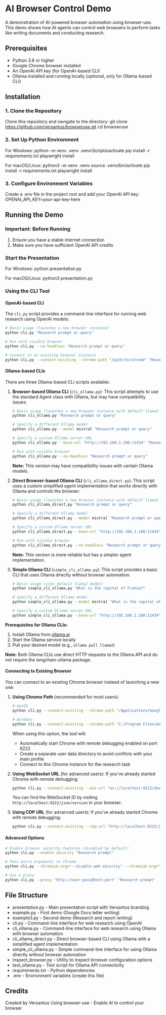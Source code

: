 # AI Browser Control Demo

A demonstration of AI-powered browser automation using browser-use. This demo shows how AI agents can control web browsers to perform tasks like writing documents and conducting research.

## Prerequisites

- Python 3.8 or higher
- Google Chrome browser installed
- An OpenAI API key (for OpenAI-based CLI)
- Ollama installed and running locally (optional, only for Ollama-based CLI)

## Installation

### 1. Clone the Repository

Clone this repository and navigate to the directory:
    git clone https://github.com/versantus/browseruse.git
    cd browseruse

### 2. Set Up Python Environment

For Windows:
    python -m venv .venv
    .venv\Scripts\activate
    pip install -r requirements.txt
    playwright install

For macOS/Linux:
    python3 -m venv .venv
    source .venv/bin/activate
    pip install -r requirements.txt
    playwright install

### 3. Configure Environment Variables

Create a .env file in the project root and add your OpenAI API key:
    OPENAI_API_KEY=your-api-key-here

## Running the Demo

### Important: Before Running
1. Ensure you have a stable internet connection
2. Make sure you have sufficient OpenAI API credits

### Start the Presentation

For Windows:
    python presentation.py

For macOS/Linux:
    python3 presentation.py

### Using the CLI Tool

#### OpenAI-based CLI

The `cli.py` script provides a command-line interface for running web research using OpenAI models:

```bash
# Basic usage (launches a new browser instance)
python cli.py "Research prompt or query"

# Run with visible browser
python cli.py --no-headless "Research prompt or query"

# Connect to an existing browser instance
python cli.py --connect-existing --chrome-path "/path/to/chrome" "Research prompt"
```

#### Ollama-based CLIs

There are three Ollama-based CLI scripts available:

1. **Browser-based Ollama CLI** (`cli_ollama.py`):
   This script attempts to use the standard Agent class with Ollama, but may have compatibility issues:

   ```bash
   # Basic usage (launches a new browser instance with default llama2 model)
   python cli_ollama.py "Research prompt or query"

   # Specify a different Ollama model
   python cli_ollama.py --model mistral "Research prompt or query"

   # Specify a custom Ollama server URL
   python cli_ollama.py --base-url "http://192.168.1.100:11434" "Research prompt"

   # Run with visible browser
   python cli_ollama.py --no-headless "Research prompt or query"
   ```

   **Note:** This version may have compatibility issues with certain Ollama models.

2. **Direct Browser-based Ollama CLI** (`cli_ollama_direct.py`):
   This script uses a custom simplified agent implementation that works directly with Ollama and controls the browser:

   ```bash
   # Basic usage (launches a new browser instance with default llama2 model)
   python cli_ollama_direct.py "Research prompt or query"

   # Specify a different Ollama model
   python cli_ollama_direct.py --model mistral "Research prompt or query"

   # Specify a custom Ollama server URL
   python cli_ollama_direct.py --base-url "http://192.168.1.100:11434" "Research prompt"

   # Run with visible browser
   python cli_ollama_direct.py --no-headless "Research prompt or query"
   ```

   **Note:** This version is more reliable but has a simpler agent implementation.

3. **Simple Ollama CLI** (`simple_cli_ollama.py`):
   This script provides a basic CLI that uses Ollama directly without browser automation:

   ```bash
   # Basic usage (uses default llama2 model)
   python simple_cli_ollama.py "What is the capital of France?"

   # Specify a different Ollama model
   python simple_cli_ollama.py --model mistral "What is the capital of France?"

   # Specify a custom Ollama server URL
   python simple_cli_ollama.py --base-url "http://192.168.1.100:11434" "What is the capital of France?"
   ```

**Prerequisites for Ollama CLIs:**
1. Install Ollama from [ollama.ai](https://ollama.ai)
2. Start the Ollama service locally
3. Pull your desired model (e.g., `ollama pull llama2`)

**Note:** Both Ollama CLIs use direct HTTP requests to the Ollama API and do not require the langchain-ollama package.

#### Connecting to Existing Browser

You can connect to an existing Chrome browser instead of launching a new one:

1. **Using Chrome Path** (recommended for most users):
   ```bash
   # macOS
   python cli.py --connect-existing --chrome-path "/Applications/Google Chrome.app/Contents/MacOS/Google Chrome" "Research prompt"
   
   # Windows
   python cli.py --connect-existing --chrome-path "C:\Program Files\Google\Chrome\Application\chrome.exe" "Research prompt"
   ```
   
   When using this option, the tool will:
   - Automatically start Chrome with remote debugging enabled on port 9222
   - Create a separate user data directory to avoid conflicts with your main profile
   - Connect to this Chrome instance for the research task

2. **Using WebSocket URL** (for advanced users):
   If you've already started Chrome with remote debugging:
   ```bash
   python cli.py --connect-existing --wss-url "ws://localhost:9222/devtools/browser/[id]" "Research prompt"
   ```
   
   You can find the WebSocket ID by visiting `http://localhost:9222/json/version` in your browser.

3. **Using CDP URL** (for advanced users):
   If you've already started Chrome with remote debugging:
   ```bash
   python cli.py --connect-existing --cdp-url "http://localhost:9222/json/version" "Research prompt"
   ```

#### Advanced Options

```bash
# Enable browser security features (disabled by default)
python cli.py --enable-security "Research prompt"

# Pass extra arguments to Chrome
python cli.py --chromium-arg="--disable-web-security" --chromium-arg="--user-data-dir=./ChromeProfile" "Research prompt"

# Use a proxy
python cli.py --proxy "http://user:pass@host:port" "Research prompt"
```

## File Structure

- presentation.py - Main presentation script with Versantus branding
- example.py - First demo (Google Docs letter writing)
- example3.py - Second demo (Research and report writing)
- cli.py - Command-line interface for web research using OpenAI
- cli_ollama.py - Command-line interface for web research using Ollama with browser automation
- cli_ollama_direct.py - Direct browser-based CLI using Ollama with a simplified agent implementation
- simple_cli_ollama.py - Simple command-line interface for using Ollama directly without browser automation
- inspect_browser.py - Utility to inspect browser configuration options
- test_ollama.py - Test script for Ollama API connectivity
- requirements.txt - Python dependencies
- .env - Environment variables (create this file)

## Credits

Created by Versantus
Using browser-use - Enable AI to control your browser
